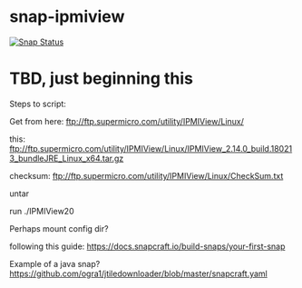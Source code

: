 # snap-ipmiview

[![Snap Status](https://build.snapcraft.io/badge/benyanke/snap-ipmiview.svg)](https://build.snapcraft.io/user/benyanke/snap-ipmiview)

# TBD, just beginning this

Steps to script:

Get from here:
ftp://ftp.supermicro.com/utility/IPMIView/Linux/

this:
ftp://ftp.supermicro.com/utility/IPMIView/Linux/IPMIView_2.14.0_build.180213_bundleJRE_Linux_x64.tar.gz

checksum:
ftp://ftp.supermicro.com/utility/IPMIView/Linux/CheckSum.txt

untar

run ./IPMIView20

Perhaps mount config dir?


following this guide:
https://docs.snapcraft.io/build-snaps/your-first-snap


Example of a java snap?
https://github.com/ogra1/jtiledownloader/blob/master/snapcraft.yaml
